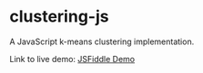 clustering-js
=============

A JavaScript k-means clustering implementation.

Link to live demo: [JSFiddle Demo](https://jsfiddle.net/ao78kqeb/11/)
